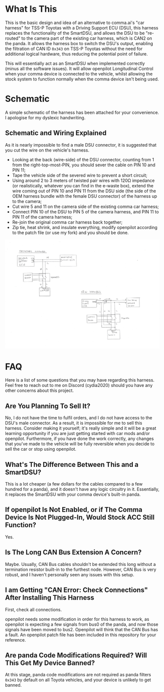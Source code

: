 # What Is This

This is the basic design and idea of an alternative to comma.ai's "car harness" for TSS-P Toyotas with a Driving Support ECU (DSU), this harness replaces the functionality of the SmartDSU, and allows the DSU to be "re-routed" to the camera part of the existing car harness, which is CAN2 on the panda. It allows the harness box to switch the DSU's output, enabling the filtration of CAN ID `0x343` on TSS-P Toyotas without the need for additional logical hardware, thus reducing the potential point of failure.

This will essentially act as an SmartDSU when implemented correctly (minus all the software issues). It will allow openpilot Longitudinal Control when your comma device is connected to the vehicle, whilst allowing the stock system to function normally when the comma device isn't being used.

# Schematic

A simple schematic of the harness has been attached for your convenience. I apologise for my dyslexic handwriting.

## Schematic and Wiring Explained

As it is nearly impossible to find a male DSU connector, it is suggested that you cut the wire on the vehicle's harness.

- Looking at the back (wire-side) of the DSU connector, counting from 1 from the right-top-most-PIN, you should sever the cable on PIN 10 and PIN 11;
- Tape the vehicle side of the severed wire to prevent a short circuit;
- Using around 2 to 3 meters of twisted pair wires with 120Ω impedance (or realistically, whatever you can find in the e-waste box), extend the wire coming out of PIN 10 and PIN 11 from the DSU side (the side of the OEM harness bundle with the female DSU connector) of the harness up to the camera;
- Cut wire 5 and 11 on the camera side of the existing comma car harness;
- Connect PIN 10 of the DSU to PIN 5 of the camera harness, and PIN 11 to PIN 11 of the camera harness;
- Re-join the original comma car harness back together;
- Zip tie, heat shrink, and insulate everything, modify openpilot according to the patch file (or use my fork) and you should be done.

![Schematic of The DSU Re-Route Harness](schematic.jpeg?raw=true "Schematic")

# FAQ

Here is a list of some questions that you may have regarding this harness. Feel free to reach out to me on Discord (cydia2020) should you have any other concerns about this project.

## Are You Planning To Sell It?
No, I do not have the time to fulfil orders, and I do not have access to the DSU's male connector. As a result, it is impossible for me to sell this harness. Consider making it yourself; it's really simple and it will be a great learning opportunity if you are just getting started with car mods and/or openpilot. Furthermore, if you have done the work correctly, any changes that you've made to the vehicle will be fully reversible when you decide to sell the car or stop using openpilot.

## What's The Difference Between This and a SmartDSU?
This is a lot cheaper (a few dollars for the cables compared to a few hundred for a panda), and it doesn't have any logic circuitry in it. Essentially, it replaces the SmartDSU with your comma device's built-in panda.

## If openpilot Is Not Enabled, or if The Comma Device Is Not Plugged-In, Would Stock ACC Still Function?
Yes.

## Is The Long CAN Bus Extension A Concern?
Maybe. Usually, CAN Bus cables shouldn't be extended this long without a termination resistor built-in to the furthest node. However, CAN Bus is very robust, and I haven't personally seen any issues with this setup.

## I am Getting "CAN Error: Check Connections" After Installing This Harness
First, check all connections.

openpilot needs some modification in order for this harness to work, as openpilot is expecting a few signals from bus0 of the panda, and now those signals have been moved to bus2. Openpilot will think that the CAN Bus has a fault. An openpilot patch file has been included in this repository for your reference.

## Are panda Code Modifications Required? Will This Get My Device Banned?
At this stage, panda code modifications are not required as panda filters `0x343` by default on all Toyota vehicles, and your device is unlikely to get banned.